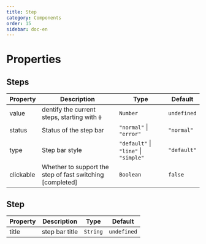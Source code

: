 ```yaml
---
title: Step
category: Components
order: 15 
sidebar: doc-en
---
```


# Properties

## Steps

| Property | Description | Type | Default |
| --- | --- | --- | --- |
| value | dentify the current steps, starting with `0` | `Number` | `undefined` |
| status | Status of the step bar | `"normal"` &#124; `"error"` | `"normal"` |
| type | Step bar style | `"default"` &#124; `"line"` &#124; `"simple"` | `"default"` |
| clickable | Whether to support the step of fast switching [completed] | `Boolean` | `false` |

## Step

| Property | Description | Type | Default |
| --- | --- | --- | --- |
| title | step bar title| `String` | `undefined` |
